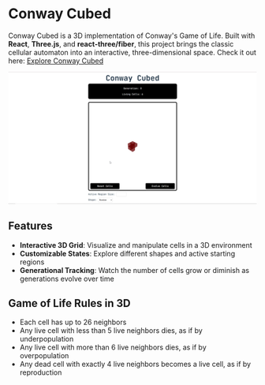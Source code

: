 # Conway Cubed

Conway Cubed is a 3D implementation of Conway's Game of Life. Built with **React**, **Three.js**, and **react-three/fiber**,
this project brings the classic cellular automaton into an interactive, three-dimensional space. Check it out here:
[Explore Conway Cubed](https://conwaycubed.netlify.app/)

<img src="src/assets/conwaycubed.gif" alt="image" width="700" height="auto">

## Features

- **Interactive 3D Grid**: Visualize and manipulate cells in a 3D environment
- **Customizable States**: Explore different shapes and active starting regions
- **Generational Tracking**: Watch the number of cells grow or diminish as generations evolve over time

## Game of Life Rules in 3D

- Each cell has up to 26 neighbors
- Any live cell with less than 5 live neighbors dies, as if by underpopulation
- Any live cell with more than 6 live neighbors dies, as if by overpopulation
- Any dead cell with exactly 4 live neighbors becomes a live cell, as if by reproduction
